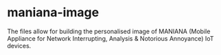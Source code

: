 # maniana-image
The files allow for building the personalised image of MANIANA (Mobile Appliance for Network Interrupting, Analysis &amp; Notorious Annoyance) IoT devices.

